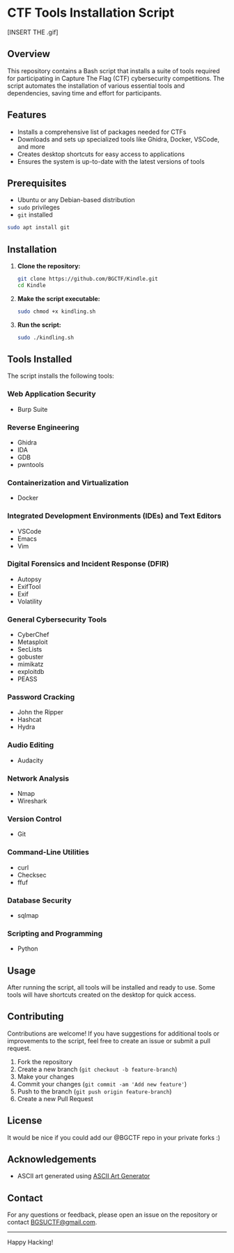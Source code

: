 # CTF Tools Installation Script

[INSERT THE .gif]
## Overview

This repository contains a Bash script that installs a suite of tools required for participating in Capture The Flag (CTF) cybersecurity competitions. The script automates the installation of various essential tools and dependencies, saving time and effort for participants.

## Features

- Installs a comprehensive list of packages needed for CTFs
- Downloads and sets up specialized tools like Ghidra, Docker, VSCode, and more
- Creates desktop shortcuts for easy access to applications
- Ensures the system is up-to-date with the latest versions of tools

## Prerequisites

- Ubuntu or any Debian-based distribution
- `sudo` privileges
- `git` installed
```sh
sudo apt install git
```
## Installation

1. **Clone the repository:**
    ```sh
    git clone https://github.com/BGCTF/Kindle.git
    cd Kindle
    ```

2. **Make the script executable:**
    ```sh
    sudo chmod +x kindling.sh
    ```

3. **Run the script:**
    ```sh
    sudo ./kindling.sh
    ```

## Tools Installed

The script installs the following tools:
### Web Application Security
- Burp Suite

### Reverse Engineering
- Ghidra
- IDA
- GDB
- pwntools

### Containerization and Virtualization
- Docker

### Integrated Development Environments (IDEs) and Text Editors
- VSCode
- Emacs
- Vim

### Digital Forensics and Incident Response (DFIR)
- Autopsy
- ExifTool
- Exif
- Volatility

### General Cybersecurity Tools
- CyberChef
- Metasploit
- SecLists
- gobuster
- mimikatz
- exploitdb
- PEASS

### Password Cracking
- John the Ripper
- Hashcat
- Hydra

### Audio Editing
- Audacity

### Network Analysis
- Nmap
- Wireshark

### Version Control
- Git

### Command-Line Utilities
- curl
- Checksec
- ffuf

### Database Security
- sqlmap

### Scripting and Programming
- Python


## Usage

After running the script, all tools will be installed and ready to use. Some tools will have shortcuts created on the desktop for quick access.

## Contributing

Contributions are welcome! If you have suggestions for additional tools or improvements to the script, feel free to create an issue or submit a pull request.

1. Fork the repository
2. Create a new branch (`git checkout -b feature-branch`)
3. Make your changes
4. Commit your changes (`git commit -am 'Add new feature'`)
5. Push to the branch (`git push origin feature-branch`)
6. Create a new Pull Request

## License

It would be nice if you could add our @BGCTF repo in your private forks :)

## Acknowledgements

- ASCII art generated using [ASCII Art Generator](https://www.ascii-art.de/)

## Contact

For any questions or feedback, please open an issue on the repository or contact [BGSUCTF@gmail.com](mailto:BGSUCTF@gmail.com).

---

Happy Hacking!
